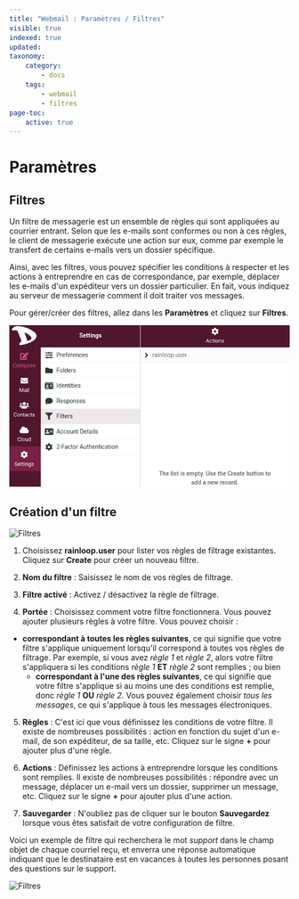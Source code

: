 ```yaml
---
title: "Webmail : Paramètres / Filtres"
visible: true
indexed: true
updated:
taxonomy:
    category:
        - docs
    tags:
        - webmail
        - filtres
page-toc:
    active: true
---
```


# Paramètres

## Filtres
Un filtre de messagerie est un ensemble de règles qui sont appliquées au courrier entrant. Selon que les e-mails sont conformes ou non à ces règles, le client de messagerie exécute une action sur eux, comme par exemple le transfert de certains e-mails vers un dossier spécifique.

Ainsi, avec les filtres, vous pouvez spécifier les conditions à respecter et les actions à entreprendre en cas de correspondance, par exemple, déplacer les e-mails d'un expéditeur vers un dossier particulier. En fait, vous indiquez au serveur de messagerie comment il doit traiter vos messages.

Pour gérer/créer des filtres, allez dans les **Paramètres** et cliquez sur **Filtres**.

![Filtres](en/set_filters.png)

## Création d'un filtre

![Filtres](en/filtres.png)

1. Choisissez **rainloop.user** pour lister vos règles de filtrage existantes. Cliquez sur **Create** pour créer un nouveau filtre.

2. **Nom du filtre** : Saisissez le nom de vos règles de filtrage.

3. **Filtre activé** : Activez / désactivez la règle de filtrage.

4. **Portée** : Choisissez comment votre filtre fonctionnera. Vous pouvez ajouter plusieurs règles à votre filtre. Vous pouvez choisir :
- **correspondant à toutes les règles suivantes**, ce qui signifie que votre filtre s'applique uniquement lorsqu'il correspond à toutes vos règles de filtrage. Par exemple, si vous avez *règle 1* et *règle 2*, alors votre filtre s'appliquera si les conditions *règle 1* **ET** *règle 2* sont remplies ; ou bien
    - **correspondant à l'une des règles suivantes**, ce qui signifie que votre filtre s'applique si au moins une des conditions est remplie, donc *règle 1* **OU** *règle 2*. Vous pouvez également choisir *tous les messages*, ce qui s'applique à tous les messages électroniques.

5. **Règles** : C'est ici que vous définissez les conditions de votre filtre. Il existe de nombreuses possibilités : action en fonction du sujet d'un e-mail, de son expéditeur, de sa taille, etc. Cliquez sur le signe **+** pour ajouter plus d'une règle.

6. **Actions** : Définissez les actions à entreprendre lorsque les conditions sont remplies. Il existe de nombreuses possibilités : répondre avec un message, déplacer un e-mail vers un dossier, supprimer un message, etc.  Cliquez sur le signe **+** pour ajouter plus d'une action.

7. **Sauvegarder** : N'oubliez pas de cliquer sur le bouton **Sauvegardez** lorsque vous êtes satisfait de votre configuration de filtre.

Voici un exemple de filtre qui recherchera le mot *support* dans le champ objet de chaque courriel reçu, et enverra une réponse automatique indiquant que le destinataire est en vacances à toutes les personnes posant des questions sur le support.

![Filtres](en/filtres_exemple.png)
